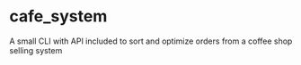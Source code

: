 # cafe_system
A small CLI with API included to sort and optimize orders from a coffee shop selling system
